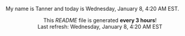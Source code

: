 My name is Tanner and today is Wednesday, January 8, 4:20 AM EST.

<p align="center">This <i>README</i> file is generated <b>every 3 hours</b>!</br>Last refresh: Wednesday, January 8, 4:20 AM EST<br /></p>
